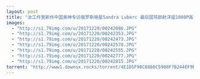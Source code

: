 ```yaml
---
layout: post
title: "汝工作室新作中国男神专访俄罗斯艳星Sandra Luberc 最后国骂颜射洋妞1080P高清完整版  "
images:
  - "http://s1.79img.com/u/20171220/00242086.JPG"
  - "http://s1.79img.com/u/20171220/00242353.JPG"
  - "http://s1.79img.com/u/20171220/00242473.JPG"
  - "http://s1.79img.com/u/20171220/00242578.JPG"
  - "http://s1.79img.com/u/20171220/00242555.JPG"
  - "http://s1.79img.com/u/20171220/00242777.JPG"
  - "http://s1.79img.com/u/20171220/00242815.JPG"
torrent: "http://www1.downsx.rocks/torrent/4E1D5F90C6860C5908F7B244EF9B1D48F16AD42E"
---
```

